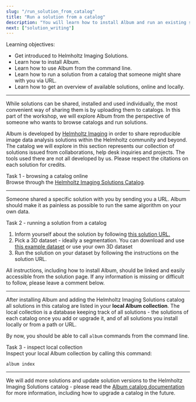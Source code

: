 ```yaml
---
slug: "/run_solution_from_catalog"
title: "Run a solution from a catalog"
description: "You will learn how to install Album and run an existing solution from a catalog."
next: ["solution_writing"]
---
```


<div class="learning-objectives">
Learning objectives:
<ul>
<li>Get introduced to Helmholtz Imaging Solutions.</li>
<li>Learn how to install Album.</li>
<li>Learn how to use Album from the command line.</li>
<li>Learn how to run a solution from a catalog that someone might share with you via URL.</li>
<li>Learn how to get an overview of available solutions, online and locally.</li>
</ul>
</div>

---

While solutions can be shared, installed and used individually, the most convenient way of sharing them is by uploading them to catalogs. 
In this part of the workshop, we will explore Album from the perspective of someone who wants to browse catalogs and run solutions.

Album is developed by [Helmholtz Imaging](https://helmholtz-imaging.de) in order to share reproducible image data analysis solutions within the Helmholtz community and beyond.
The catalog we will explore in this section represents our collection of solutions issued from collaborations, help desk inquiries and projects. 
The tools used there are not all developed by us. Please respect the citations on each solution for credits. 


<div class="task">
<div class="task-title">Task 1 - browsing a catalog online</div>
Browse through the <a href="https://album-app.gitlab.io/catalogs/helmholtz-imaging/catalog" target="_blank">Helmholtz Imaging Solutions Catalog</a>.
</div>

---

Someone shared a specific solution with you by sending you a URL. Album should make it as painless as possible to run the same algorithm on your own data.

<div class="task">
<div class="task-title">Task 2 - running a solution from a catalog</div>
<ol>
<li>Inform yourself about the solution by following <a href="https://album-app.gitlab.io/catalogs/helmholtz-imaging/de.mdc-berlin/pixel-to-mesh/0.1.0-SNAPSHOT" target="_blank">this solution URL.</a></li>
<li>Pick a 3D dataset - ideally a segmentation. You can download and use <a href="https://gitlab.com/album-app/album-workshop/-/raw/main/static/example_input.tif">this example dataset</a> or use your own 3D dataset</li>
<li>Run the solution on your dataset by following the instructions on the solution URL.</li>
</ol>
</div>

All instructions, including how to install Album, should be linked and easily accessible from the solution page. If any information is missing or difficult to follow, please leave a comment below.

---

After installing Album and adding the Helmholtz Imaging Solutions catalog all solutions in this catalog are listed in your **local Album collection**. 
The local collection is a database keeping track of all solutions - the solutions of each catalog once you add or upgrade it, and of all solutions you install locally or from a path or URL.

By now, you should be able to call `album` commands from the command line. 

<div class="task">
<div class="task-title">Task 3 - inspect local collection</div>
Inspect your local Album collection by calling this command:
<pre><code>album index
</code></pre>
</div>

---

We will add more solutions and update solution versions to the Helmholtz Imaging Solutions catalog - please read the [Album catalog documentation](https://docs.album.solutions/en/latest/usage-instructions.html#how-to-use-catalogs) for more information, including how to upgrade a catalog in the future.
